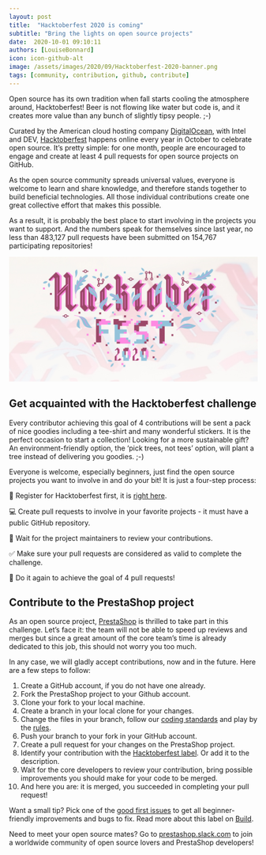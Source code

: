 ```yaml
---
layout: post
title:  "Hacktoberfest 2020 is coming"
subtitle: "Bring the lights on open source projects"
date:  2020-10-01 09:10:11
authors: [LouiseBonnard]
icon: icon-github-alt
image: /assets/images/2020/09/Hacktoberfest-2020-banner.png
tags: [community, contribution, github, contribute]
---
```


Open source has its own tradition when fall starts cooling the atmosphere around, Hacktoberfest! Beer is not flowing like water but code is, and it creates more value than any bunch of slightly tipsy people. ;-)

Curated by the American cloud hosting company [DigitalOcean](https://www.digitalocean.com), with Intel and DEV, [Hacktoberfest](https://hacktoberfest.digitalocean.com) happens online every year in October to celebrate open source. It’s pretty simple: for one month, people are encouraged to engage and create at least 4 pull requests for open source projects on GitHub.

As the open source community spreads universal values, everyone is welcome to learn and share knowledge, and therefore stands together to build beneficial technologies. All those individual contributions create one great collective effort that makes this possible.

As a result, it is probably the best place to start involving in the projects you want to support. And the numbers speak for themselves since last year, no less than 483,127 pull requests have been submitted on 154,767 participating repositories!

![Hacktoberfest 2020](/assets/images/2020/09/Hacktoberfest-2020.png)


## Get acquainted with the Hacktoberfest challenge

Every contributor achieving this goal of 4 contributions will be sent a pack of nice goodies including a tee-shirt and many wonderful stickers. It is the perfect occasion to start a collection! Looking for a more sustainable gift? An environment-friendly option, the ‘pick trees, not tees’ option, will plant a tree instead of delivering you goodies. ;-)

Everyone is welcome, especially beginners, just find the open source projects you want to involve in and do your bit! It is just a four-step process:

:wave: Register for Hacktoberfest first, it is [right here](https://hacktoberfest.digitalocean.com/register).

:computer: Create pull requests to involve in your favorite projects - it must have a public GitHub repository.

:busts_in_silhouette: Wait for the project maintainers to review your contributions.

:white_check_mark: Make sure your pull requests are considered as valid to complete the challenge.

:repeat: Do it again to achieve the goal of 4 pull requests!


## Contribute to the PrestaShop project

As an open source project, [PrestaShop](https://github.com/PrestaShop) is thrilled to take part in this challenge. Let’s face it: the team will not be able to speed up reviews and merges but since a great amount of the core team’s time is already dedicated to this job, this should not worry you too much.

In any case, we will gladly accept contributions, now and in the future. Here are a few steps to follow:

1. Create a GitHub account, if you do not have one already.
2. Fork the PrestaShop project to your Github account.
3. Clone your fork to your local machine.
4. Create a branch in your local clone for your changes.
5. Change the files in your branch, follow our [coding standards](https://devdocs.prestashop.com/1.7/development/coding-standards) and play by the [rules](https://github.com/PrestaShop/PrestaShop/blob/develop/CODE_OF_CONDUCT.md).
6. Push your branch to your fork in your GitHub account.
7. Create a pull request for your changes on the PrestaShop project.
8. Identify your contribution with the [Hacktoberfest label](https://github.com/PrestaShop/PrestaShop/labels/Hacktoberfest). Or add it to the description.
9. Wait for the core developers to review your contribution, bring possible improvements you should make for your code to be merged.
10. And here you are: it is merged, you succeeded in completing your pull request!

Want a small tip? Pick one of the [good first issues](https://github.com/PrestaShop/PrestaShop/issues?q=is%3Aissue+is%3Aopen+label%3A%22good+first+issue%22) to get all beginner-friendly improvements and bugs to fix. Read more about this label on [Build](https://build.prestashop.com/news/a-definition-of-the-good-first-issue-label).

Need to meet your open source mates? Go to [prestashop.slack.com](https://github.com/PrestaShop/open-source/tree/master/slack) to join a worldwide community of open source lovers and PrestaShop developers!
